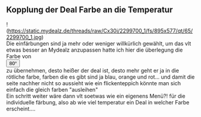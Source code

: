 ## Kopplung der Deal Farbe an die Temperatur
!(https://static.mydealz.de/threads/raw/Cx30i/2299700_1/fs/895x577/qt/65/2299700_1.jpg)  
Die einfärbungen sind ja mehr oder weniger willkürlich gewählt, um das vlt etwas besser an Mydealz anzupassen hatte ich hier die überlegung die Farbe von   
<button title="Derzeit bewertet mit 80°. Dein Vote verändert die Temperatur!" class="cept-vote-temp vote-temp size--all-m space--l-half-1 vote-temp--warm space--mh-1"><span>80° </span><span class="popover-origin space--b-2"><!----></span></button>  
zu übernehmen, desto heißer der deal ist, desto mehr geht er ja in die rötliche farbe, farben die es gibt sind ja blau, orange und rot... und damit die seite nachher nicht so aussieht wie ein flickenteppich könnte man sich einfach die gleich farben "ausleihen"  
Ein schritt weiter wäre dann vlt soetwas wie ein eigenens Menü?! für die individuelle färbung, also ab wie viel temperatur ein Deal in welcher Farbe erscheint....  
